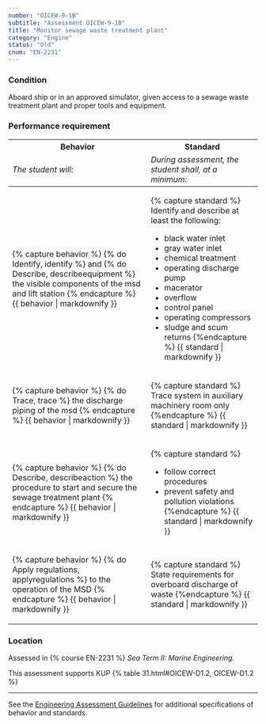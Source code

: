 ```yaml
---
number: "OICEW-9-1B"
subtitle: "Assessment OICEW-9-1B"
title: "Monitor sewage waste treatment plant"
category: "Engine"
status: "Old"
cnum: "EN-2231"
---
```

### Condition

Aboard ship or in an approved simulator, given access to a sewage waste treatment plant and proper tools and equipment.

### Performance requirement 

<table width='100%' class='Guidelines'>
 <thead>
 <tr>
     <th class='thirty'>Behavior</th>
     <th class='seventy'>Standard</th>
 </tr>
 <tr>
     <td><em>The student will:</em></td>
     <td><em>During assessment, the student shall, at a minimum:</em></td>
 </tr>
 </thead>
 <tbody>
 

<tr><td>

{% capture behavior %}
{% do Identify, identify %} and {% do Describe, describeequipment %} the visible components of the msd and lift station
{% endcapture %}
{{ behavior | markdownify }}

</td><td>

{% capture standard %}
Identify and describe at least the following:

  * black water inlet
  * gray water inlet
  * chemical treatment
  * operating discharge pump
  * macerator
  * overflow
  * control panel
  * operating compressors
  * sludge and scum returns
{%endcapture %}
{{ standard | markdownify }}

</td></tr>



<tr><td>

{% capture behavior %}
{% do Trace, trace %} the discharge piping of the msd
{% endcapture %}
{{ behavior | markdownify }}

</td><td>

{% capture standard %}
Trace system in auxiliary machinery room only
{%endcapture %}
{{ standard | markdownify }}

</td></tr>



<tr><td>

{% capture behavior %}
{% do Describe, describeaction %} the procedure to start and secure the sewage treatment plant
{% endcapture %}
{{ behavior | markdownify }}

</td><td>

{% capture standard %}
* follow correct procedures
* prevent safety and pollution violations
{%endcapture %}
{{ standard | markdownify }}

</td></tr>



<tr><td>

{% capture behavior %}
{% do Apply regulations, applyregulations %} to the operation of the MSD
{% endcapture %}
{{ behavior | markdownify }}

</td><td>

{% capture standard %}
State requirements for overboard discharge of waste
{%endcapture %}
{{ standard | markdownify }}

</td></tr>



 </tbody>
 </table>

### Location

Assessed in  {% course  EN-2231 %}  *Sea Term II: Marine Engineering*.

This assessment supports KUP {% table 31.html#OICEW-D1.2, OICEW-D1.2 %}

***



See the [Engineering Assessment Guidelines](guidelines) for additional specifications of behavior and standards.